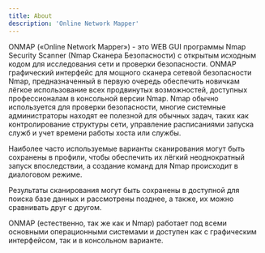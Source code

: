 ```yaml
---
title: About
description: 'Online Network Mapper'
---
```


ONMAP («Online Network Mapper») - это WEB GUI программы Nmap Security Scanner (Nmap Сканера Безопасности) с открытым исходным кодом для исследования сети и проверки безопасности. ONMAP графический интерфейс для мощного сканера сетевой безопасности Nmap, предназначенный в первую очередь обеспечить новичкам лёгкое использование всех продвинутых возможностей, доступных профессионалам в консольной версии Nmap. Nmap обычно используется для проверки безопасности, многие системные администраторы находят ее полезной для обычных задач, таких как контролирование структуры сети, управление расписаниями запуска служб и учет времени работы хоста или службы.

Наиболее часто используемые варианты сканирования могут быть сохранены в профили, чтобы обеспечить их лёгкий неоднократный запуск впоследствии, а создание команд для Nmap происходит в диалоговом режиме.

Результаты сканирования могут быть сохранены в доступной для поиска базе данных и рассмотрены позднее, а также, их можно сравнивать друг с другом.

ONMAP (естественно, так же как и Nmap) работает под всеми основными операционными системами и доступен как с графическим интерфейсом, так и в консольном варианте.
